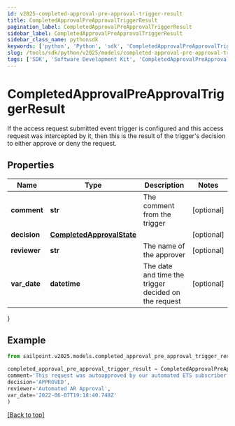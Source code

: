 ```yaml
---
id: v2025-completed-approval-pre-approval-trigger-result
title: CompletedApprovalPreApprovalTriggerResult
pagination_label: CompletedApprovalPreApprovalTriggerResult
sidebar_label: CompletedApprovalPreApprovalTriggerResult
sidebar_class_name: pythonsdk
keywords: ['python', 'Python', 'sdk', 'CompletedApprovalPreApprovalTriggerResult', 'V2025CompletedApprovalPreApprovalTriggerResult'] 
slug: /tools/sdk/python/v2025/models/completed-approval-pre-approval-trigger-result
tags: ['SDK', 'Software Development Kit', 'CompletedApprovalPreApprovalTriggerResult', 'V2025CompletedApprovalPreApprovalTriggerResult']
---
```


# CompletedApprovalPreApprovalTriggerResult

If the access request submitted event trigger is configured and this access request was intercepted by it, then this is the result of the trigger's decision to either approve or deny the request.

## Properties

Name | Type | Description | Notes
------------ | ------------- | ------------- | -------------
**comment** | **str** | The comment from the trigger | [optional] 
**decision** | [**CompletedApprovalState**](completed-approval-state) |  | [optional] 
**reviewer** | **str** | The name of the approver | [optional] 
**var_date** | **datetime** | The date and time the trigger decided on the request | [optional] 
}

## Example

```python
from sailpoint.v2025.models.completed_approval_pre_approval_trigger_result import CompletedApprovalPreApprovalTriggerResult

completed_approval_pre_approval_trigger_result = CompletedApprovalPreApprovalTriggerResult(
comment='This request was autoapproved by our automated ETS subscriber',
decision='APPROVED',
reviewer='Automated AR Approval',
var_date='2022-06-07T19:18:40.748Z'
)

```
[[Back to top]](#) 

